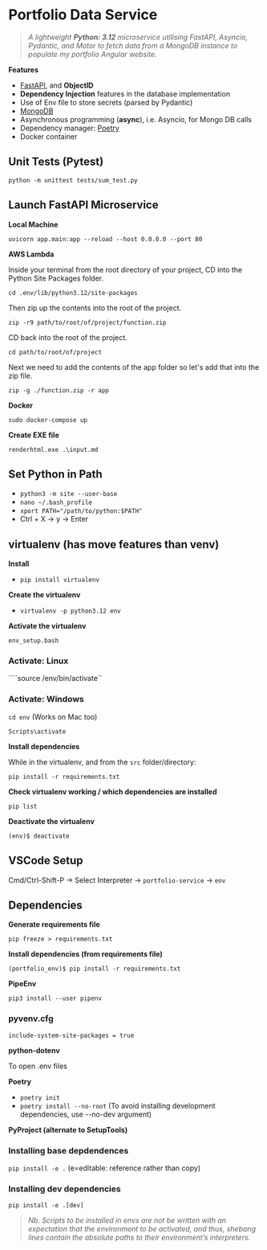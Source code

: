 # Portfolio Data Service    

>*A lightweight **Python: 3.12** microservice utilising FastAPI, Asyncio, Pydantic, and Motor to fetch data from a MongoDB instance to populate my portfolio Angular website.*

**Features**

- [FastAPI](http://fastapi.tiangolo.com), and **ObjectID**
- **Dependency Injection** features in the database implementation
- Use of Env file to store secrets (parsed by Pydantic)  
- [MongoDB](https://www.mongodb.com) 
- Asynchronous programming (**async**), i.e. Asyncio, for Mongo DB calls
- Dependency manager: [Poetry](https://python-poetry.org) 
- Docker container 

## Unit Tests (Pytest)

``python -m unittest tests/sum_test.py``

## Launch FastAPI Microservice

**Local Machine**

``uvicorn app.main:app --reload --host 0.0.0.0 --port 80``

**AWS Lambda**

Inside your terminal from the root directory of your project, CD into the Python Site Packages folder.

``cd .env/lib/python3.12/site-packages``

Then zip up the contents into the root of the project.

``zip -r9 path/to/root/of/project/function.zip``

CD back into the root of the project.

``cd path/to/root/of/project``

Next we need to add the contents of the app folder so let's add that into the zip file.

``zip -g ./function.zip -r app``

**Docker**

``sudo docker-compose up``

**Create EXE file**

``renderhtml.exe .\input.md``

## Set Python in Path

- ``python3 -m site --user-base``
- ``nano ~/.bash_profile``
- ``xport PATH="/path/to/python:$PATH"``
- Ctrl + X -> y -> Enter

## virtualenv (has move features than venv)

**Install**

- ``pip install virtualenv``

**Create the virtualenv**

- ``virtualenv -p python3.12 env``
<!-- - ``python3> -m venv env`` -->

**Activate the virtualenv**

``env_setup.bash``

### Activate: Linux

````source /env/bin/activate``

### Activate: Windows

``cd env`` (Works on Mac too)

``Scripts\activate``

**Install dependencies**

While in the virtualenv, and from the ``src`` folder/directory:

``pip install -r requirements.txt``

**Check virtualenv working / which dependencies are installed**

``pip list``

**Deactivate the virtualenv**

``(env)$ deactivate``

## VSCode Setup

Cmd/Ctrl-Shift-P -> Select Interpreter -> ``portfolio-service`` -> ``env``

## Dependencies 

**Generate requirements file**

``pip freeze > requirements.txt``

**Install dependencies (from requirements file)**

``(portfolio_env)$ pip install -r requirements.txt``

**PipeEnv**

``pip3 install --user pipenv``

### pyvenv.cfg

``include-system-site-packages = true``

**python-dotenv**

To open .env files

**Poetry**

- ``poetry init``
- ``poetry install --no-root`` (To avoid installing development dependencies, use --no-dev argument)

**PyProject (alternate to SetupTools)**

### Installing base depdendences

``pip install -e .`` (e=editable: reference rather than copy)

### Installing dev dependencies

``pip install -e .[dev]``

>*Nb. Scripts to be installed in envs are not be written with an expectation that the environment to be activated, and thus, shebang lines contain the absolute paths to their environment’s interpreters.*